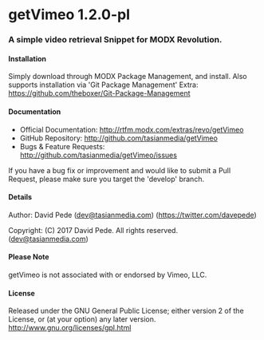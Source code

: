 # getVimeo 1.2.0-pl
### A simple video retrieval Snippet for MODX Revolution.

#### Installation
Simply download through MODX Package Management, and install.
Also supports installation via 'Git Package Management' Extra: https://github.com/theboxer/Git-Package-Management

#### Documentation
- Official Documentation: http://rtfm.modx.com/extras/revo/getVimeo
- GitHub Repository: http://github.com/tasianmedia/getVimeo
- Bugs & Feature Requests: http://github.com/tasianmedia/getVimeo/issues

If you have a bug fix or improvement and would like to submit a Pull Request, please make sure you target the 'develop' branch.

#### Details
Author: David Pede (dev@tasianmedia.com) (https://twitter.com/davepede)

Copyright: (C) 2017 David Pede. All rights reserved. (dev@tasianmedia.com)

#### Please Note
getVimeo is not associated with or endorsed by Vimeo, LLC.

#### License
Released under the GNU General Public License; either version 2 of the License, or (at your option) any later version.
http://www.gnu.org/licenses/gpl.html